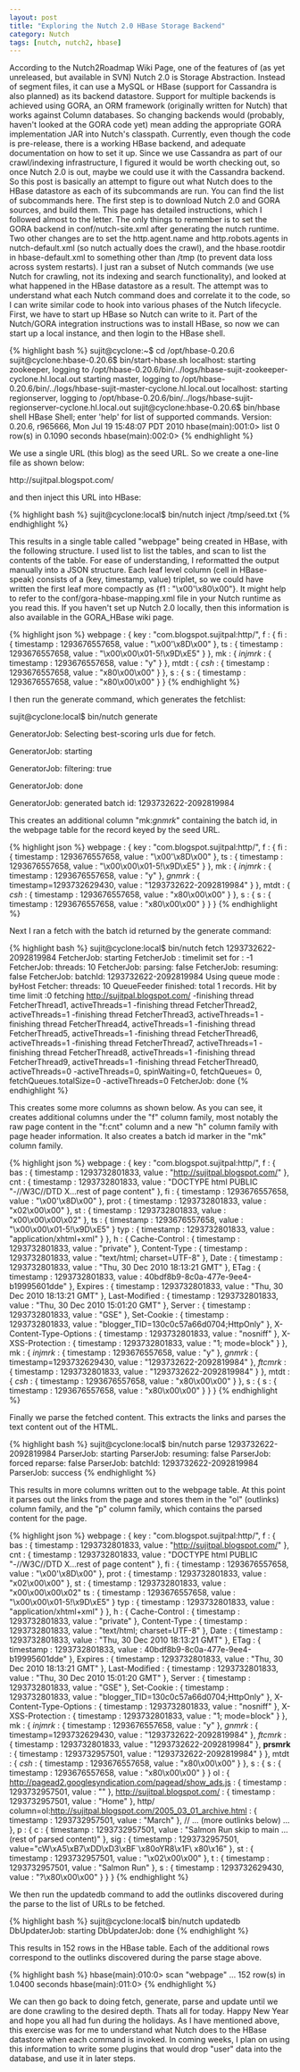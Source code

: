 ```yaml
---
layout: post
title: "Exploring the Nutch 2.0 HBase Storage Backend"
category: Nutch
tags: [nutch, nutch2, hbase]
---
```

According to the Nutch2Roadmap Wiki Page, one of the features of (as yet unreleased, but available in SVN) Nutch 2.0 is Storage Abstraction. Instead of segment files, it can use a MySQL or HBase (support for Cassandra is also planned) as its backend datastore.
Support for multiple backends is achieved using GORA, an ORM framework (originally written for Nutch) that works against Column databases. So changing backends would (probably, haven't looked at the GORA code yet) mean adding the appropriate GORA implementation JAR into Nutch's classpath.
Currently, even though the code is pre-release, there is a working HBase backend, and adequate documentation on how to set it up. Since we use Cassandra as part of our crawl/indexing infrastructure, I figured it would be worth checking out, so once Nutch 2.0 is out, maybe we could use it with the Cassandra backend.
So this post is basically an attempt to figure out what Nutch does to the HBase datastore as each of its subcommands are run. You can find the list of subcommands here.
The first step is to download Nutch 2.0 and GORA sources, and build them. This page has detailed instructions, which I followed almost to the letter. The only things to remember is to set the GORA backend in conf/nutch-site.xml after generating the nutch runtime.
Two other changes are to set the http.agent.name and http.robots.agents in nutch-default.xml (so nutch actually does the crawl), and the hbase.rootdir in hbase-default.xml to something other than /tmp (to prevent data loss across system restarts).
I just ran a subset of Nutch commands (we use Nutch for crawling, not its indexing and search functionality), and looked at what happened in the HBase datastore as a result. The attempt was to understand what each Nutch command does and correlate it to the code, so I can write similar code to hook into various phases of the Nutch lifecycle.
First, we have to start up HBase so Nutch can write to it. Part of the Nutch/GORA integration instructions was to install HBase, so now we can start up a local instance, and then login to the HBase shell.

{% highlight bash %}
sujit@cyclone:~$ cd /opt/hbase-0.20.6
sujit@cyclone:hbase-0.20.6$ bin/start-hbase.sh 
localhost: starting zookeeper, logging to /opt/hbase-0.20.6/bin/../logs/hbase-sujit-zookeeper-cyclone.hl.local.out
starting master, logging to /opt/hbase-0.20.6/bin/../logs/hbase-sujit-master-cyclone.hl.local.out
localhost: starting regionserver, logging to /opt/hbase-0.20.6/bin/../logs/hbase-sujit-regionserver-cyclone.hl.local.out
sujit@cyclone:hbase-0.20.6$ bin/hbase shell
HBase Shell; enter 'help<RETURN>' for list of supported commands.
Version: 0.20.6, r965666, Mon Jul 19 15:48:07 PDT 2010
hbase(main):001:0> list
0 row(s) in 0.1090 seconds
hbase(main):002:0> 
{% endhighlight %}

We use a single URL (this blog) as the seed URL. So we create a one-line file as shown below:

<div class="bs-callout bs-callout-info">http://sujitpal.blogspot.com/</div>

and then inject this URL into HBase:

{% highlight bash %}
sujit@cyclone:local$ bin/nutch inject /tmp/seed.txt
{% endhighlight %}

This results in a single table called "webpage" being created in HBase, with the following structure. I used list to list the tables, and scan to list the contents of the table. For ease of understanding, I reformatted the output manually into a JSON structure. Each leaf level column (cell in HBase-speak) consists of a (key, timestamp, value) triplet, so we could have written the first leaf more compactly as {f1 : "\x00'\x80\x00"}.
It might help to refer to the conf/gora-hbase-mapping.xml file in your Nutch runtime as you read this. If you haven't set up Nutch 2.0 locally, then this information is also available in the GORA_HBase wiki page.

{% highlight json %}
webpage : {
  key : "com.blogspot.sujitpal:http/",
  f : {
    fi : {
      timestamp : 1293676557658,
      value : "\x00'\x8D\x00"
    },
    ts : {
      timestamp : 1293676557658,
      value : "\x00\x00\x01-5!\x9D\xE5"
    }
  },
  mk : {
    _injmrk_ : {
      timestamp : 1293676557658, 
      value : "y"
    }
  },
  mtdt : {
    _csh_ : {
      timestamp : 1293676557658, 
      value : "x80\x00\x00"
    }
  },
  s : {
    s : {
      timestamp : 1293676557658, 
      value : "x80\x00\x00"
  }
}
{% endhighlight %}

I then run the generate command, which generates the fetchlist:

<div class="bs-callout bs-callout-info">
	<p>sujit@cyclone:local$ bin/nutch generate</p>
	<p>GeneratorJob: Selecting best-scoring urls due for fetch.</p>
	<p>GeneratorJob: starting</p>
	<p>GeneratorJob: filtering: true</p>
	<p>GeneratorJob: done</p>
	<p>GeneratorJob: generated batch id: 1293732622-2092819984</p>
</div>

This creates an additional column "mk:_gnmrk_" containing the batch id, in the webpage table for the record keyed by the seed URL.

{% highlight json %}
webpage : {
  key : "com.blogspot.sujitpal:http/",
  f : {
    fi : {
      timestamp : 1293676557658,
      value : "\x00'\x8D\x00"
    },
    ts : {
      timestamp : 1293676557658,
      value : "\x00\x00\x01-5!\x9D\xE5"
    }
  },
  mk : {
    _injmrk_ : {
      timestamp : 1293676557658, 
      value : "y"
    },
    _gnmrk_ : {
      timestamp=1293732629430, 
      value : "1293732622-2092819984"
    }
  },
  mtdt : {
    _csh_ : {
      timestamp : 1293676557658, 
      value : "x80\x00\x00"
    }
  },
  s : {
    s : {
      timestamp : 1293676557658, 
      value : "x80\x00\x00"
    }
  }
}
{% endhighlight %}

Next I ran a fetch with the batch id returned by the generate command:

{% highlight bash %}
sujit@cyclone:local$ bin/nutch fetch 1293732622-2092819984
FetcherJob: starting
FetcherJob : timelimit set for : -1
FetcherJob: threads: 10
FetcherJob: parsing: false
FetcherJob: resuming: false
FetcherJob: batchId: 1293732622-2092819984
Using queue mode : byHost
Fetcher: threads: 10
QueueFeeder finished: total 1 records. Hit by time limit :0
fetching http://sujitpal.blogspot.com/
-finishing thread FetcherThread1, activeThreads=1
-finishing thread FetcherThread2, activeThreads=1
-finishing thread FetcherThread3, activeThreads=1
-finishing thread FetcherThread4, activeThreads=1
-finishing thread FetcherThread5, activeThreads=1
-finishing thread FetcherThread6, activeThreads=1
-finishing thread FetcherThread7, activeThreads=1
-finishing thread FetcherThread8, activeThreads=1
-finishing thread FetcherThread9, activeThreads=1
-finishing thread FetcherThread0, activeThreads=0
-activeThreads=0, spinWaiting=0, fetchQueues= 0, fetchQueues.totalSize=0
-activeThreads=0
FetcherJob: done
{% endhighlight %}

This creates some more columns as shown below. As you can see, it creates additional columns under the "f" column family, most notably the raw page content in the "f:cnt" column and a new "h" column family with page header information. It also creates a batch id marker in the "mk" column family.

{% highlight json %}
webpage : {
  key : "com.blogspot.sujitpal:http/",
  f : {
    bas : {
      timestamp : 1293732801833, 
      value : "http://sujitpal.blogspot.com/"
    },
    cnt : {
      timestamp : 1293732801833, 
      value : "DOCTYPE html PUBLIC "-//W3C//DTD X...rest of page content"
    },
    fi : {
      timestamp : 1293676557658,
      value : "\x00'\x8D\x00"
    },
    prot : {
      timestamp : 1293732801833, 
      value : "x02\x00\x00"
    },
    st : {
      timestamp : 1293732801833, 
      value : "x00\x00\x00\x02"
    },
    ts : {
      timestamp : 1293676557658,
      value : "\x00\x00\x01-5!\x9D\xE5"
    }
    typ : {
      timestamp : 1293732801833, 
      value : "application/xhtml+xml"
    }
  },
  h : {
    Cache-Control : {
      timestamp : 1293732801833, 
      value : "private"
    },
    Content-Type : {
      timestamp : 1293732801833, 
      value : "text/html; charset=UTF-8"
    },
    Date : {
      timestamp : 1293732801833, 
      value : "Thu, 30 Dec 2010 18:13:21 GMT"
    },
    ETag : {
      timestamp : 1293732801833, 
      value : 40bdf8b9-8c0a-477e-9ee4-b19995601dde"
    },
    Expires : {
      timestamp : 1293732801833, 
      value : "Thu, 30 Dec 2010 18:13:21 GMT"
    },
    Last-Modified : {
      timestamp : 1293732801833, 
      value : "Thu, 30 Dec 2010 15:01:20 GMT"
    },
    Server : {
      timestamp : 1293732801833, 
      value : "GSE"
    },
    Set-Cookie : {
      timestamp : 1293732801833, 
      value : "blogger_TID=130c0c57a66d0704;HttpOnly"
    },
    X-Content-Type-Options : {
      timestamp : 1293732801833, 
      value : "nosniff"
    },
    X-XSS-Protection : {
      timestamp : 1293732801833, 
      value : "1; mode=block"
    }
  },
  mk : {
    _injmrk_ : {
      timestamp : 1293676557658, 
      value : "y"
    },
    _gnmrk_ : {
      timestamp=1293732629430, 
      value : "1293732622-2092819984"
    },
    _ftcmrk_ : {
      timestamp : 1293732801833, 
      value : "1293732622-2092819984"
    }
  },
  mtdt : {
    _csh_ : {
      timestamp : 1293676557658, 
      value : "x80\x00\x00"
    }
  },
  s : {
    s : {
      timestamp : 1293676557658, 
      value : "x80\x00\x00"
    }
  }
}
{% endhighlight %}

Finally we parse the fetched content. This extracts the links and parses the text content out of the HTML.

{% highlight bash %}
sujit@cyclone:local$ bin/nutch parse 1293732622-2092819984
ParserJob: starting
ParserJob: resuming: false
ParserJob: forced reparse: false
ParserJob: batchId: 1293732622-2092819984
ParserJob: success
{% endhighlight %}

This results in more columns written out to the webpage table. At this point it parses out the links from the page and stores them in the "ol" (outlinks) column family, and the "p" column family, which contains the parsed content for the page.

{% highlight json %}
webpage : {
  key : "com.blogspot.sujitpal:http/",
  f : {
    bas : {
      timestamp : 1293732801833, 
      value : "http://sujitpal.blogspot.com/"
    },
    cnt : {
      timestamp : 1293732801833, 
      value : "DOCTYPE html PUBLIC "-//W3C//DTD X...rest of page content"
    },
    fi : {
      timestamp : 1293676557658,
      value : "\x00'\x8D\x00"
    },
    prot : {
      timestamp : 1293732801833, 
      value : "x02\x00\x00"
    },
    st : {
      timestamp : 1293732801833, 
      value : "x00\x00\x00\x02"
    ts : {
      timestamp : 1293676557658,
      value : "\x00\x00\x01-5!\x9D\xE5"
    }
    typ : {
      timestamp : 1293732801833, 
      value : "application/xhtml+xml"
    }
  },
  h : {
    Cache-Control : {
      timestamp : 1293732801833, 
      value : "private"
    },
    Content-Type : {
      timestamp : 1293732801833, 
      value : "text/html; charset=UTF-8"
    },
    Date : {
      timestamp : 1293732801833, 
      value : "Thu, 30 Dec 2010 18:13:21 GMT"
    },
    ETag : {
      timestamp : 1293732801833, 
      value : 40bdf8b9-8c0a-477e-9ee4-b19995601dde"
    },
    Expires : {
      timestamp : 1293732801833, 
      value : "Thu, 30 Dec 2010 18:13:21 GMT"
    },
    Last-Modified : {
      timestamp : 1293732801833, 
      value : "Thu, 30 Dec 2010 15:01:20 GMT"
    },
    Server : {
      timestamp : 1293732801833, 
      value : "GSE"
    },
    Set-Cookie : {
      timestamp : 1293732801833, 
      value : "blogger_TID=130c0c57a66d0704;HttpOnly"
    },
    X-Content-Type-Options : {
      timestamp : 1293732801833, 
      value : "nosniff"
    },
    X-XSS-Protection : {
      timestamp : 1293732801833, 
      value : "1; mode=block"
    }
  },
  mk : {
    _injmrk_ : {
      timestamp : 1293676557658, 
      value : "y"
    },
    _gnmrk_ : {
      timestamp=1293732629430, 
      value : "1293732622-2092819984"
    },
    _ftcmrk_ : {
      timestamp : 1293732801833, 
      value : "1293732622-2092819984"
    },
    __prsmrk__ : {
      timestamp : 1293732957501, 
      value : "1293732622-2092819984"
    }
  },
  mtdt : {
    _csh_ : {
      timestamp : 1293676557658, 
      value : "x80\x00\x00"
    }
  },
  s : {
    s : {
      timestamp : 1293676557658, 
      value : "x80\x00\x00"
    }
  }
  ol : {
    http://pagead2.googlesyndication.com/pagead/show_ads.js : {
      timestamp : 1293732957501, 
      value : ""
    },
    http://sujitpal.blogspot.com/ : {
      timestamp : 1293732957501, 
      value : "Home"
    },
    http/ column=ol:http://sujitpal.blogspot.com/2005_03_01_archive.html : {
      timestamp : 1293732957501, 
      value : "March"
    },
    // ... (more outlinks below) ...
  },
  p : {
    c : {
      timestamp : 1293732957501, 
      value : "Salmon Run skip to main ... (rest of parsed content)"
    },
    sig : {
      timestamp : 1293732957501, 
      value="cW\xA5\xB7\xDD\xD3\xBF`\x80oYR8\x1F\ x80\x16"
    },
    st : {
      timestamp : 1293732957501, 
      value : "\x02\x00\x00"
    },
    t : {
      timestamp : 1293732957501, 
      value : "Salmon Run"
    },
    s : {
      timestamp : 1293732629430, 
      value : "?\x80\x00\x00"
    }
  }
}
{% endhighlight %}

We then run the updatedb command to add the outlinks discovered during the parse to the list of URLs to be fetched.

{% highlight bash %}
sujit@cyclone:local$ bin/nutch updatedb
DbUpdaterJob: starting
DbUpdaterJob: done
{% endhighlight %}

This results in 152 rows in the HBase table. Each of the additional rows correspond to the outlinks discovered during the parse stage above.

{% highlight bash %}
hbase(main):010:0> scan "webpage"
...
152 row(s) in 1.0400 seconds
hbase(main):011:0>
{% endhighlight %}

We can then go back to doing fetch, generate, parse and update until we are done crawling to the desired depth.
Thats all for today. Happy New Year and hope you all had fun during the holidays. As I have mentioned above, this exercise was for me to understand what Nutch does to the HBase datastore when each command is invoked. In coming weeks, I plan on using this information to write some plugins that would drop "user" data into the database, and use it in later steps.